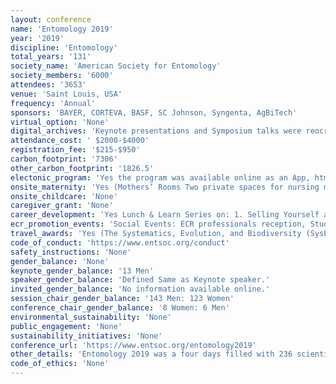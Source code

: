 ```yaml
---
layout: conference 
name: 'Entomology 2019'
year: '2019'
discipline: 'Entomology'
total_years: '131'
society_name: 'American Society for Entomology'
society_members: '6000'
attendees: '3653'
venue: 'Saint Louis, USA'
frequency: 'Annual'
sponsors: 'BAYER, CORTEVA, BASF, SC Johnson, Syngenta, AgBiTech'
virtual_option: 'None'
digital_archives: 'Keynote presentations and Symposium talks were reocrded and are archived available on Youtube.'
attendance_cost: ' $2000-$4000'
registration_fee: '$215-$950'
carbon_footprint: '7306'
other_carbon_footprint: '1826.5'
electonic_program: 'Yes the program was available online as an App, html and .pdf file on the conference website.'
onsite_maternity: 'Yes (Mothers’ Rooms Two private spaces for nursing mothers are available within America’s Center. A Mamava pod is available just outside Room 106, and Room 251 will be set up with private, curtained space. Both rooms will have refrigerators available. To access the Mamava, use the access code posted near the door when it is not in use. ESA also supports all nursing mothers to nurse as needed in all general meeting spaces and nursing in public is protected by Missouri state law.)'
onsite_childcare: 'None'
caregiver_grant: 'None'
career_development: 'Yes Lunch & Learn Series on: 1. Selling Yourself and Building Your Brand as an Early Career Professional  (After constantly talking about your research as a graduate student, you forget how to talk about YOURSELF! It feels selfish to ramble about personal accomplishments in an interview. However, landing a job requires personal advocacy, so visit our lunch and learn to finally get comfortable building and selling your brand!) 2. Funding Opportunities at the National Science Foundation (The National Science Foundation (NSF) provides many opportunities for funding basic research and training in ecology, evolution, behavior, physiology, collections, and a variety of related disciplines. Covered topics will include the no deadline model, the Rules of Life track within the Directorate for Biological Sciences, and other funding opportunities)  3. Navigating Cultural Diversity in Scientific Research, Education, and Leadership (With the growing importance of diversity and inclusivity in various professional fields, there is a need to educate students and early professionals for a successful career. The goal of our session is to facilitate discussions with professionals in academia and industry with the experience in a culturally diverse workplace.)  4. How to Advocate for Your Publications(As the amount of research published increases each year, individual scientists have the power to cut through the clutter and advocate for the importance and interest of their work. Learn how your peers have successfully promoted their publications and gain the tools and skills you need to do the same.)  5.Getting Your Foot in the Door for Section Leadership Positions(Interested in getting more involved in the SysEB Section? Join current SysEB Section Governing Council members to learn more about their roles, responsibilities, and in-roads to leadership. The Governing Council will also serve as a panel to answer any questions from attendees.)  6. So, You’re on the Academic Job Market: Drafting Memorable Statements, Secrets from the  Search Committee, and Advice from Recent Hires(Applying for academic jobs? Seeking guidance from entomologists who have gone through the process recently? Then join us as we cover preparing your application materials (curriculum vitae, plus teaching, research, and diversity statements), the phone interview, the on-campus interview, and insider information on how search committees review applicants.)  7. What’s Your Story? Tips and Tricks for Telling Compelling Entomology(This session will explore the art of sharing your entomological expertise through non-scientific writing taught. Attendees will learn how to write captivating stories, both fiction and nonfiction, to share our science with a general audience.)'
ecr_promotion_events: 'Social Events: ECR professionals reception, Student reception, LGBTQAI+mixer, Women and Allies in Entomology Breakfast, Graduate Student Award'
travel_awards: 'Yes (The Systematics, Evolution, and Biodiversity (SysEB) Section leadership invites SysEB undergraduate and graduate students to submit applications for the SysEB Student Research Travel Award Program (SRTA). Travel awards provide funding for student fieldwork and/or research travel to other institutions to enhance research projects. Successful proposals from graduate students will be funded through support from the SysEB Section; top-ranked proposals from graduate students will be recognized and funded separately by the SysEB Student Research Endowment (SRE). Typical award amounts are approximately $1,000-$1,500. Payment of the award will occur upon completion of travel as reimbursement. Students must provide evidence of travel (copy of boarding pass, hotel receipts, etc.) and copies of collecting and export permits (if applicable). Travel must be completed within a year of the award date.)'
code_of_conduct: 'https://www.entsoc.org/conduct'
safety_instructions: 'None'
gender_balance: 'None'
keynote_gender_balance: '13 Men'
speaker_gender_balance: 'Defined Same as Keynote speaker.'
invited_gender_balance: 'No information available online.'
session_chair_gender_balance: '143 Men: 123 Women'
conference_chair_gender_balance: '8 Women: 6 Men'
environmental_sustainability: 'None'
public_engagement: 'None'
sustainability_initiatives: 'None'
conference_url: 'https://www.entsoc.org/entomology2019'
other_details: 'Entomology 2019 was a four days filled with 236 scientific sessions featuring 2,205 oral and 680 poster presentations with 3,653 attendees from 61 different countries. This year was a record setting event with 1,150 students attending.'
code_of_ethics: 'None'
---
```

